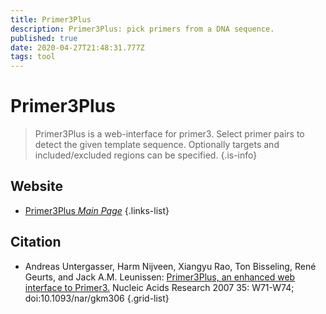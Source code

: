 ```yaml
---
title: Primer3Plus
description: Primer3Plus: pick primers from a DNA sequence.
published: true
date: 2020-04-27T21:48:31.777Z
tags: tool
---
```


# Primer3Plus

> Primer3Plus is a web-interface for primer3. Select primer pairs to detect the given template sequence. Optionally targets and included/excluded regions can be specified.
{.is-info}

 

## Website 

- [Primer3Plus *Main Page*](http://www.bioinformatics.nl/cgi-bin/primer3plus/primer3plus.cgi)
 {.links-list}

## Citation 

- Andreas Untergasser, Harm Nijveen, Xiangyu Rao, Ton Bisseling, René Geurts, and Jack A.M. Leunissen: [Primer3Plus, an enhanced web interface to Primer3.](https://academic.oup.com/nar/article/35/suppl_2/W71/2922185) Nucleic Acids Research 2007 35: W71-W74; doi:10.1093/nar/gkm306
{.grid-list}